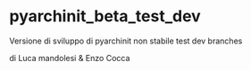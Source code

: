 pyarchinit_beta_test_dev
========================

Versione di sviluppo di pyarchinit non stabile
test dev branches

di Luca mandolesi & Enzo Cocca
